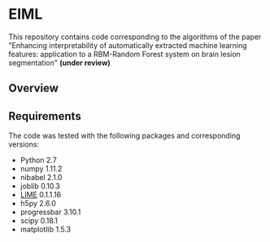 # EIML

This repository contains code corresponding to the algorithms of the paper "Enhancing interpretability of automatically extracted machine learning features: application to a RBM-Random Forest system on brain lesion segmentation" **(under review)**

## Overview

## Requirements
The code was tested with the following packages and corresponding versions:

- Python 2.7
- numpy 1.11.2
- nibabel 2.1.0
- joblib 0.10.3
- [LIME](https://github.com/marcotcr/lime) 0.1.1.16
- h5py 2.6.0
- progressbar 3.10.1
- scipy 0.18.1
- matplotlib 1.5.3
